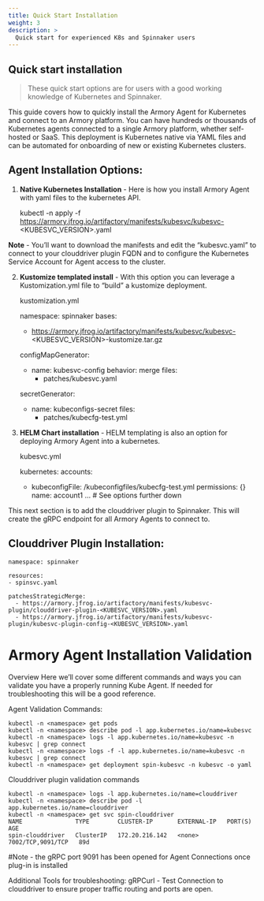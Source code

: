 ```yaml
---
title: Quick Start Installation
weight: 3
description: >
  Quick start for experienced K8s and Spinnaker users
---
```


## Quick start installation

>These quick start options are for users with a good working knowledge of Kubernetes and Spinnaker.

This guide covers how to quickly install the Armory Agent for Kubernetes and connect to an Armory platform.  You can have hundreds or thousands of Kubernetes agents connected to a single Armory platform, whether self-hosted or SaaS.  This deployment is Kubernetes native via YAML files and can be automated for onboarding of new or existing Kubernetes clusters.


## Agent Installation Options:


1. **Native Kubernetes Installation** - Here is how you install Armory Agent with yaml files to the kubernetes API.


    kubectl -n <namespace> apply -f https://armory.jfrog.io/artifactory/manifests/kubesvc/kubesvc-<KUBESVC_VERSION>.yaml

**Note** - You’ll want to download the manifests and edit the “kubesvc.yaml” to connect to your clouddriver plugin FQDN and to configure the Kubernetes Service Account for Agent access to the cluster.





2. **Kustomize templated install** - With this option you can leverage a Kustomization.yml file to “build” a kustomize deployment.


    kustomization.yml


    namespace: spinnaker
    bases:
      - https://armory.jfrog.io/artifactory/manifests/kubesvc/kubesvc-<KUBESVC_VERSION>-kustomize.tar.gz  

    configMapGenerator:
    - name: kubesvc-config
      behavior: merge
      files:
      - patches/kubesvc.yaml

    secretGenerator:
    - name: kubeconfigs-secret
      files:
      - patches/kubecfg-test.yml


3. **HELM Chart installation** - HELM templating is also an option for deploying Armory Agent into a kubernetes.  


    kubesvc.yml


    kubernetes:
      accounts:
      - kubeconfigFile: /kubeconfigfiles/kubecfg-test.yml
        permissions: {}
        name: account1
        ... # See options further down

This next section is to add the clouddriver plugin to Spinnaker.  This will create the gRPC endpoint for all Armory Agents to connect to.  


## Clouddriver Plugin Installation:


    namespace: spinnaker

    resources:
    - spinsvc.yaml

    patchesStrategicMerge:
      - https://armory.jfrog.io/artifactory/manifests/kubesvc-plugin/clouddriver-plugin-<KUBESVC_VERSION>.yaml
      - https://armory.jfrog.io/artifactory/manifests/kubesvc-plugin/kubesvc-plugin-config-<KUBESVC_VERSION>.yaml
# Armory Agent Installation Validation

Overview
Here we’ll cover some different commands and ways you can validate you have a properly running Kube Agent.  If needed for troubleshooting this will be a good reference.  

Agent Validation Commands:


    kubectl -n <namespace> get pods
    kubectl -n <namespace> describe pod -l app.kubernetes.io/name=kubesvc
    kubectl -n <namespace> logs -l app.kubernetes.io/name=kubesvc -n kubesvc | grep connect
    kubectl -n <namespace> logs -f -l app.kubernetes.io/name=kubesvc -n kubesvc | grep connect
    kubectl -n <namespace> get deployment spin-kubesvc -n kubesvc -o yaml

Clouddriver plugin validation commands


    kubectl -n <namespace> logs -l app.kubernetes.io/name=clouddriver
    kubectl -n <namespace> describe pod -l app.kubernetes.io/name=clouddriver
    kubectl -n <namespace> get svc spin-clouddriver
    NAME               TYPE        CLUSTER-IP       EXTERNAL-IP   PORT(S)             AGE
    spin-clouddriver   ClusterIP   172.20.216.142   <none>        7002/TCP,9091/TCP   89d

#Note - the gRPC port 9091 has been opened for Agent Connections once plug-in is installed

Additional Tools for troubleshooting:
gRPCurl - Test Connection to clouddriver to ensure proper traffic routing and ports are open.  
